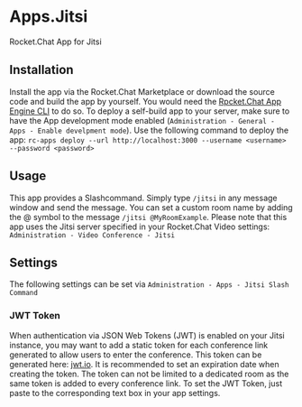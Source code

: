 # Apps.Jitsi
Rocket.Chat App for Jitsi

## Installation
Install the app via the Rocket.Chat Marketplace or download the source code and build the app by yourself. You would need the [Rpcket.Chat App Engine CLI](https://docs.rocket.chat/apps-development/getting-started/rocket.chat-app-engine-cli) to do so. To deploy a self-build app to your server, make sure to have the App development mode enabled (`Administration - General - Apps - Enable develpment mode`). Use the following command to deploy the app:
`rc-apps deploy --url http://localhost:3000 --username <username> --password <password>`

## Usage
This app provides a Slashcommand. Simply type `/jitsi` in any message window and send the message. You can set a custom room name by adding the @ symbol to the message `/jitsi @MyRoomExample`. Please note that this app uses the Jitsi server specified in your Rocket.Chat Video settings: `Administration - Video Conference - Jitsi`

## Settings
The following settings can be set via `Administration - Apps - Jitsi Slash Command`
### JWT Token
When authentication via JSON Web Tokens (JWT) is enabled on your Jitsi instance, you may want to add a static token for each conference link generated to allow users to enter the conference. This token can be generated here: [jwt.io](https://jwt.io/). It is recommended to set an expiration date when creating the token. The token can not be limited to a dedicated room as the same token is added to every conference link. 
To set the JWT Token, just paste to the corresponding text box in your app settings. 

